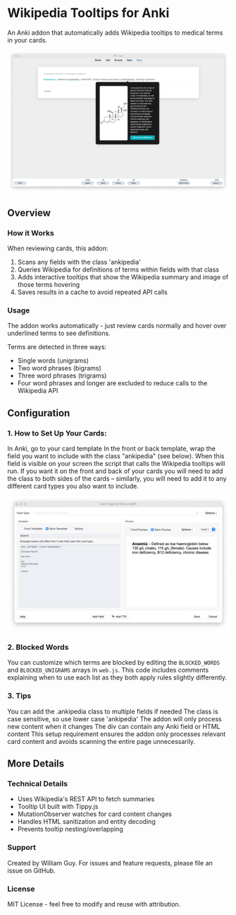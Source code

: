 # Wikipedia Tooltips for Anki
An Anki addon that automatically adds Wikipedia tooltips to medical terms in your cards.

![alt text](https://github.com/ctrlaltwill/Ankipedia/blob/main/Images/Demo.png "Ankipedia Demo Image")

## Overview 

### How it Works
When reviewing cards, this addon:
1. Scans any fields with the class 'ankipedia' 
3. Queries Wikipedia for definitions of terms within fields with that class
4. Adds interactive tooltips that show the Wikipedia summary and image of those terms hovering
5. Saves results in a cache to avoid repeated API calls

### Usage
The addon works automatically - just review cards normally and hover over underlined terms to see definitions.

Terms are detected in three ways:
- Single words (unigrams)
- Two word phrases (bigrams) 
- Three word phrases (trigrams)
- Four word phrases and longer are excluded to reduce calls to the Wikipedia API

## Configuration

### 1. How to Set Up Your Cards:
In Anki, go to your card template
In the front or back template, wrap the field you want to include with the class "ankipedia" (see below). When this field is visible on your screen the script that calls the Wikipedia tooltips will run. If you want it on the front and back of your cards you will need to add the class to both sides of the cards – similarly, you will need to add it to any different card types you also want to include.

![alt text](https://github.com/ctrlaltwill/Ankipedia/blob/main/Images/Installation.png "Ankipedia Demo Image")

### 2. Blocked Words
You can customize which terms are blocked by editing the `BLOCKED_WORDS` and `BLOCKED_UNIGRAMS` arrays in `web.js`. This code includes comments explaining when to use each list as they both apply rules slightly differently.

### 3. Tips
You can add the .ankipedia class to multiple fields if needed
The class is case sensitive, so use lower case 'ankipedia'
The addon will only process new content when it changes
The div can contain any Anki field or HTML content
This setup requirement ensures the addon only processes relevant card content and avoids scanning the entire page unnecessarily.

## More Details 

### Technical Details
- Uses Wikipedia's REST API to fetch summaries 
- Tooltip UI built with Tippy.js
- MutationObserver watches for card content changes
- Handles HTML sanitization and entity decoding
- Prevents tooltip nesting/overlapping

### Support
Created by William Guy. For issues and feature requests, please file an issue on GitHub.

### License 
MIT License - feel free to modify and reuse with attribution.
